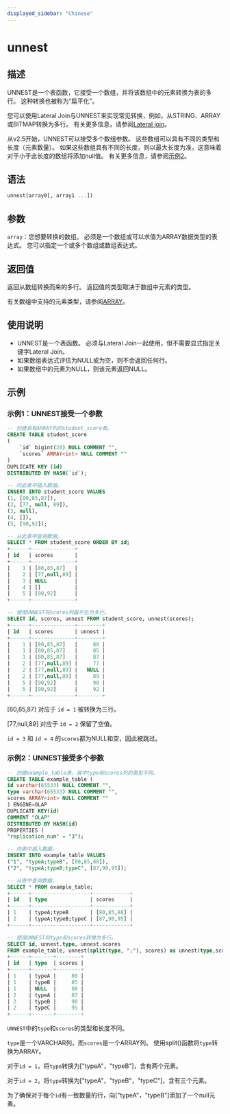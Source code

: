 ```yaml
---
displayed_sidebar: "Chinese"
---
```


# unnest

## 描述

UNNEST是一个表函数，它接受一个数组，并将该数组中的元素转换为表的多行。 这种转换也被称为“扁平化”。

您可以使用Lateral Join与UNNEST来实现常见转换，例如，从STRING、ARRAY或BITMAP转换为多行。 有关更多信息，请参阅[Lateral join](../../../using_starrocks/Lateral_join.md)。

从v2.5开始，UNNEST可以接受多个数组参数。 这些数组可以具有不同的类型和长度（元素数量）。 如果这些数组具有不同的长度，则以最大长度为准，这意味着对于小于此长度的数组将添加null值。 有关更多信息，请参阅[示例2](#示例2-unnest接受多个参数)。

## 语法

```Haskell
unnest(array0[, array1 ...])
```

## 参数

`array`：您想要转换的数组。 必须是一个数组或可以求值为ARRAY数据类型的表达式。 您可以指定一个或多个数组或数组表达式。

## 返回值

返回从数组转换而来的多行。 返回值的类型取决于数组中元素的类型。

有关数组中支持的元素类型，请参阅[ARRAY](../../sql-statements/data-types/Array.md)。

## 使用说明

- UNNEST是一个表函数。 必须与Lateral Join一起使用，但不需要显式指定关键字Lateral Join。
- 如果数组表达式评估为NULL或为空，则不会返回任何行。
- 如果数组中的元素为NULL，则该元素返回NULL。

## 示例

### 示例1：UNNEST接受一个参数

```SQL
-- 创建具有ARRAY列的student_score表。
CREATE TABLE student_score
(
    `id` bigint(20) NULL COMMENT "",
    `scores` ARRAY<int> NULL COMMENT ""
)
DUPLICATE KEY (id)
DISTRIBUTED BY HASH(`id`);

-- 向此表中插入数据。
INSERT INTO student_score VALUES
(1, [80,85,87]),
(2, [77, null, 89]),
(3, null),
(4, []),
(5, [90,92]);

-- 从此表中查询数据。
SELECT * FROM student_score ORDER BY id;
+------+--------------+
| id   | scores       |
+------+--------------+
|    1 | [80,85,87]   |
|    2 | [77,null,89] |
|    3 | NULL         |
|    4 | []           |
|    5 | [90,92]      |
+------+--------------+

-- 使用UNNEST将scores列扁平化为多行。
SELECT id, scores, unnest FROM student_score, unnest(scores);
+------+--------------+--------+
| id   | scores       | unnest |
+------+--------------+--------+
|    1 | [80,85,87]   |     80 |
|    1 | [80,85,87]   |     85 |
|    1 | [80,85,87]   |     87 |
|    2 | [77,null,89] |     77 |
|    2 | [77,null,89] |   NULL |
|    2 | [77,null,89] |     89 |
|    5 | [90,92]      |     90 |
|    5 | [90,92]      |     92 |
+------+--------------+--------+
```

[80,85,87] 对应于 `id = 1` 被转换为三行。

[77,null,89] 对应于 `id = 2` 保留了空值。

`id = 3` 和 `id = 4` 的`scores`都为NULL和空，因此被跳过。

### 示例2：UNNEST接受多个参数

```SQL
-- 创建example_table表，其中type和scores列的类型不同。
CREATE TABLE example_table (
id varchar(65533) NULL COMMENT "",
type varchar(65533) NULL COMMENT "",
scores ARRAY<int> NULL COMMENT ""
) ENGINE=OLAP
DUPLICATE KEY(id)
COMMENT "OLAP"
DISTRIBUTED BY HASH(id)
PROPERTIES (
"replication_num" = "3");

-- 向表中插入数据。
INSERT INTO example_table VALUES
("1", "typeA;typeB", [80,85,88]),
("2", "typeA;typeB;typeC", [87,90,95]);

-- 从表中查询数据。
SELECT * FROM example_table;
+------+-------------------+------------+
| id   | type              | scores     |
+------+-------------------+------------+
| 1    | typeA;typeB       | [80,85,88] |
| 2    | typeA;typeB;typeC | [87,90,95] |
+------+-------------------+------------+

-- 使用UNNEST将type和scores转换为多行。
SELECT id, unnest.type, unnest.scores
FROM example_table, unnest(split(type, ";"), scores) as unnest(type,scores);
+------+-------+--------+
| id   | type  | scores |
+------+-------+--------+
| 1    | typeA |     80 |
| 1    | typeB |     85 |
| 1    | NULL  |     88 |
| 2    | typeA |     87 |
| 2    | typeB |     90 |
| 2    | typeC |     95 |
+------+-------+--------+
```

`UNNEST`中的`type`和`scores`的类型和长度不同。

`type`是一个VARCHAR列，而`scores`是一个ARRAY列。 使用split()函数将`type`转换为ARRAY。

对于`id = 1`，将`type`转换为["typeA"，"typeB"]，含有两个元素。

对于`id = 2`，将`type`转换为["typeA"，"typeB"，"typeC"]，含有三个元素。

为了确保对于每个`id`有一致数量的行，向["typeA"，"typeB"]添加了一个null元素。